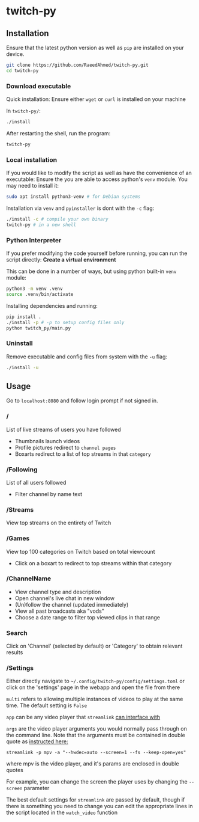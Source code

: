 # twitch-py
## Installation
Ensure that the latest python version as well as `pip` are installed on your device.
```bash
git clone https://github.com/RaeedAhmed/twitch-py.git
cd twitch-py
```
### Download executable
Quick installation:
Ensure either `wget` or `curl` is installed on your machine

In `twitch-py/`:
```bash
./install
```
After restarting the shell, run the program:
```bash
twitch-py
```

### Local installation
If you would like to modify the script as well as have the convenience of an executable:
Ensure the you are able to access python's `venv` module. You may need to install it:
```bash
sudo apt install python3-venv # for Debian systems
```
Installation via `venv` and `pyinstaller` is dont with the `-c` flag:
```bash
./install -c # compile your own binary
twitch-py # in a new shell
```

### Python Interpreter
If you prefer modifying the code yourself before running, you can run the script directly:
**Create a virtual environment**

This can be done in a number of ways, but using python built-in `venv` module:
```bash
python3 -m venv .venv
source .venv/bin/activate
```
Installing dependencies and running:
```bash
pip install .
./install -p # -p to setup config files only
python twitch_py/main.py
```

### Uninstall
Remove executable and config files from system with the `-u` flag:
```bash
./install -u
```
## Usage
Go to `localhost:8080` and follow login prompt if not signed in.

### /
List of live streams of users you have followed
- Thumbnails launch videos
- Profile pictures redirect to `channel pages`
- Boxarts redirect to a list of top streams in that `category`

### /Following
List of all users followed
- Filter channel by name text

### /Streams
View top streams on the entirety of Twitch

### /Games
View top 100 categories on Twitch based on total viewcount
- Click on a boxart to redirect to top streams within that category

### /ChannelName
- View channel type and description
- Open channel's live chat in new window
- (Un)follow the channel (updated immediately)
- View all past broadcasts aka "vods"
- Choose a date range to filter top viewed clips in that range

### Search
Click on 'Channel' (selected by default) or 'Category' to obtain relevant results

### /Settings
Either directly navigate to `~/.config/twitch-py/config/settings.toml` or click on the 'settings' page in the webapp and open the file from there

`multi` refers to allowing multiple instances of videos to play at the same time. The default setting is `False`

`app` can be any video player that `streamlink` [can interface with](https://streamlink.github.io/players.html)

`args` are the video player arguments you would normally pass through on the command line. Note that the arguments must be contained in double quote as [instructed here:](https://streamlink.github.io/cli.html#player-options)
```
streamlink -p mpv -a "--hwdec=auto --screen=1 --fs --keep-open=yes"
```
where mpv is the video player, and it's params are enclosed in double quotes

For example, you can change the screen the player uses by changing the `--screen` parameter

The best default settings for `streamlink` are passed by default, though if there is something you need to change you can edit the appropriate lines in the script located in the `watch_video` function